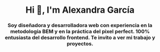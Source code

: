 <h1 align="center">Hi 👋, I'm Alexandra García</h1>
<h3 align="center">Soy diseñadora y desarrolladora web con experiencia en la metodología BEM y en la práctica del pixel perfect. 100% entusiasta del desarrollo frontend. Te invito a ver mi trabajo y proyectos.</h3>

